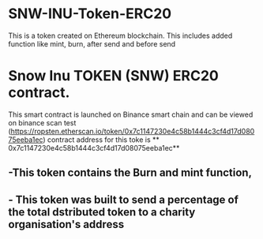 # SNW-INU-Token-ERC20
This is a token created on Ethereum blockchain. This includes added function like mint, burn, after send and before send
# Snow Inu TOKEN (SNW) ERC20 contract.
This smart contract is launched on Binance smart chain
and can be viewed on binance scan test (https://ropsten.etherscan.io/token/0x7c1147230e4c58b1444c3cf4d17d08075eeba1ec)
contract address for this toke is ** 0x7c1147230e4c58b1444c3cf4d17d08075eeba1ec**

## -This token contains the Burn and mint function,
## - This token was built to send a percentage of the total dstributed token to a charity organisation's address

